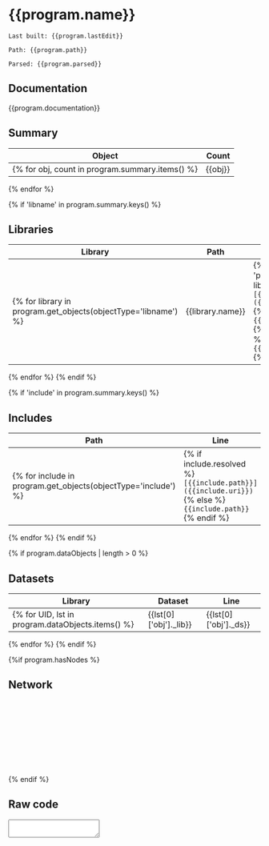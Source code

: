 # {{program.name}}
`Last built: {{program.lastEdit}}`

`Path: {{program.path}}`

`Parsed: {{program.parsed}}`

## Documentation

{{program.documentation}}

## Summary 

| Object | Count | 
| --- | ---: | 
{% for obj, count in program.summary.items() %}| {{obj}} | {{count}} |
{% endfor %}

{% if 'libname' in program.summary.keys() %}
## Libraries
| Library | Path | Line | 
| --- | --- | --- |
{% for library in program.get_objects(objectType='libname') %}| {{library.name}} | {% if library.type == 'path' %} {% if library.resolved %}`[{{library.path}}]({{library.uri}})` {% else %} `{{library.path}}` {% endif %} {% else %} `{{library.pointer}}` {% endif %} | {{library.start[0]}} |
{% endfor %}
{% endif %}

{% if 'include' in program.summary.keys() %}
## Includes
| Path | Line | 
| --- | --- | 
{% for include in program.get_objects(objectType='include') %}| {% if include.resolved %}`[{{include.path}}]({{include.uri}})` {% else %} `{{include.path}}` {% endif %} | {{include.start[0]}} | 
{% endfor %}
{% endif %}

{% if program.dataObjects | length > 0 %}
## Datasets
| Library | Dataset | Line | 
| --- | --- | --- |
{% for UID, lst in program.dataObjects.items() %} | {{lst[0]['obj']._lib}} | {{lst[0]['obj']._ds}} | {% for ref in lst %} {{ref['start'][0]}}:{{ref['end'][0]}}, {% endfor %} |
{% endfor %}
{% endif %}

{%if program.hasNodes %}
## Network 

<script>

$(document).ready(function(){
    createNetworkGraph({{program.networkJSON}},'{{program.name.replace(" ","")}}Network');
});

</script>

<div><svg id='{{program.name.replace(" ","")}}Network'></svg></div>
{% endif %}

## Raw code 

<script>
$(document).ready(function(){
    var textArea = $("#cma{{program.name.replace(' ','')}}");
    textArea.val(String.raw`{{program.raw}}`);	
	var cmConfig = {mode:"sas",lineNumbers:true,readOnly:true,gutter:true,lineWrapping:true,autoRefresh: true};
    var codeMirror = CodeMirror.fromTextArea(document.getElementById("cma{{program.name.replace(' ','')}}"), cmConfig);
});
</script>

<textarea id="cma{{program.name.replace(' ','')}}"></textarea>

